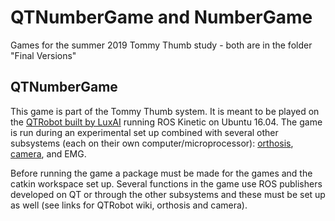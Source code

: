 # QTNumberGame and NumberGame
Games for the summer 2019 Tommy Thumb study - both are in the folder "Final Versions"

## QTNumberGame
This game is part of the Tommy Thumb system. It is meant to be played on the [QTRobot built by LuxAI](http://wiki.ros.org/Robots/qtrobot) running ROS Kinetic on Ubuntu 16.04. The game is run during an experimental set up combined with several other subsystems (each on their own computer/microprocessor): [orthosis](https://github.com/jonreal/openWearable/tree/thumbsup), [camera](https://github.com/HeegerGao/USC), and EMG. 

Before running the game a package must be made for the games and the catkin workspace set up. Several functions in the game use ROS publishers developed on QT or through the other subsystems and these must be set up as well (see links for QTRobot wiki, orthosis and camera).


<br><br>

